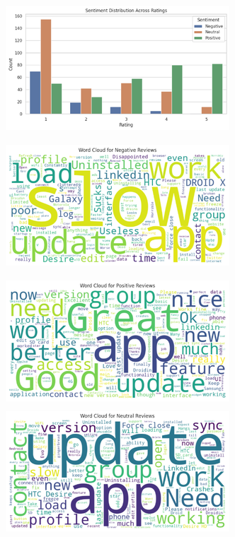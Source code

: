 ![Output](images/A.png)
-----------------
![Output](images/2.png)
-----------------
![Output](images/1.png)
-----------------
![Output](images/3.png)
